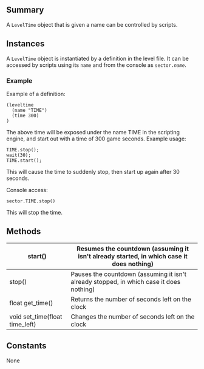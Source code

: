 Summary
-------

A `LevelTime` object that is given a name can be controlled by scripts.

Instances
---------

A `LevelTime` object is instantiated by a definition in the level file. It can be accessed by scripts using its `name` and from the console as `sector.`*`name`*.

### Example

Example of a definition:

    (leveltime
      (name "TIME")
      (time 300)
    )

The above time will be exposed under the name TIME in the scripting engine, and start out with a time of 300 game seconds. Example usage:

    TIME.stop();
    wait(30);
    TIME.start();

This will cause the time to suddenly stop, then start up again after 30 seconds.

Console access:

    sector.TIME.stop()

This will stop the time.

Methods
-------

| start()                          | Resumes the countdown (assuming it isn't already started, in which case it does nothing) |
|----------------------------------|------------------------------------------------------------------------------------------|
| stop()                           | Pauses the countdown (assuming it isn't already stopped, in which case it does nothing)  |
| float get\_time()                | Returns the number of seconds left on the clock                                          |
| void set\_time(float time\_left) | Changes the number of seconds left on the clock                                          |

Constants
---------

None
